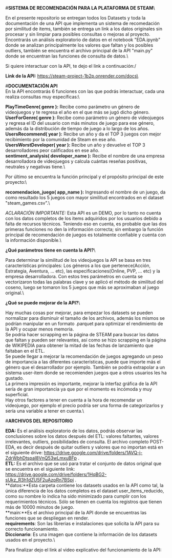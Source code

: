 #**SISTEMA DE RECOMENDACIÓN PARA LA PLATAFORMA DE STEAM**\

En el presente repositorio se entregan todos los Datasets y toda la documentación de una API que implementa un sistema de recomedación por similitud de items, también se entrega un link a los datos originales sin procesar y sin limpiar para posibles consultas o mejoras al proyecto. Encontrarás un análisis exploratorio de datos en el notebook "EDA.ipynb" donde se analizan principalmente los valores que faltan y los posibles outliers, también se encuentra el archivo principal de la API "main.py" donde se encuentran las funciones de consulta de datos.\

Si quiere interactuar con la API, te dejo el link a continuación:/

**Link de la API:** https://steam-project-1b2p.onrender.com/docs\

#**DOCUMENTACIÓN API**\
En la API encontrarás 6 funciones con las que podrás interactuar, cada una realiza consultas muy específicas:\

**PlayTimeGenre( genre ):** Recibe como parámetro un género de videojuegos y te regresa el año en el que más se jugó dicho género.\
**UserForGenre( genre ):** Recibe como parámetro un género de videojuegos y regresa el ID del usuario con más minutos de juego para ese género, además da la distribución de tiempo de juego a lo largo de los años.\
**UsersRecommend( year ):** Recibe un año y da el TOP 3 juegos con mejor recibimiento por la comunidad de Steam en ese año.\
**UsersWorstDeveloper( year ):** Recibe un año y devuelve el TOP 3 desarrolladores peor calificados en ese año.\
**sentiment_analysis( developer_name ):** Recibe el nombre de una empresa desarrolladora de videojuegos y calcula cuántas reseñas positivas, neutrales y negativas tiene.\

Por último se encuentra la función principal y el propósito principal de este proyecto:\

**recomendacion_juego( app_name ):** Ingresando el nombre de un juego, da como resultado los 5 juegos con mayor similitud encontrados en el dataset "steam_games.csv".\

*ACLARACIÓN IMPORTANTE:* Esta API es un DEMO, por lo tanto no cuenta con los datos completos de los items adquiridos por los usuarios debido a falta de recursos técnicos. Teniendo eso en cuenta, es probable que las dos primeras funciones no den la información correcta; sin embargo la función principal de recomendación de juegos es totalmente confiable y cuenta con la información disponible.\

**¿Qué parámetros tiene en cuenta la API?**\

Para determinar la similitud de los videojuegos la API se basa en tres características principales: Los géneros a los que pertenece(Acción, Estrategia, Aventura, ... etc), las especificaciones(Online, PVP, ... etc) y la empresa desarrolladora. Con estos tres parámetros en cuenta se vectorizaron todas las palabras clave y se aplicó el método de similitud del coseno, luego se tomaron los 5 juegos que más se aproximaban al juego original.\

**¿Qué se puede mejorar de la API?**\

Hay muchas cosas por mejorar, para empezar los datasets se pueden normalizar para disminuir el tamaño de los archivos, además los mismos se podrían manipular en un formato .parquet para optimizar el rendimiento de la API y ocupar menos memoria.\
Se podría hacer scrapping en la página de STEAM para buscar los datos que faltan y pueden ser relevantes, así como se hizo scrapping en la página de WIKIPEDIA para obtener la mitad de las fechas de lanzamiento que faltaban en el ETL.\
Se puede llegar a mejorar la recomendación de juegos agregando un peso de importancia a las diferentes características, puede que importe más el género que el desarrollador por ejemplo. También se podría extrapolar a un sistema user-item donde se recomienden juegos que a otros usuarios les ha gustado.\
La primera impresión es importante, mejorar la interfaz gráfica de la API sería de gran importancia ya que por el momento es incómoda y muy superficial.\
Hay otros factores a tener en cuenta a la hora de recomendar un videojuego, por ejemplo el precio podría ser una forma de categorizarlos y sería una variable a tener en cuenta.\

#**ARCHIVOS DEL REPOSITORIO**

**EDA:** Es el análisis exploratorio de los datos, podrás observar las conclusiones sobre los datos después del ETL: valores faltantes, valores irrelevantes, outliers, posibilidades de consulta. El archivo completo POST-EDA, es decir después de quitar outliers y valores que no importan está en el siguiente drive: https://drive.google.com/drive/folders/1AVQ-j-ZdrWbhDtspaI8VnQ53wLmxuBFp .\
**ETL:** Es el archivo que se usó para tratar el conjunto de datos original que se encuentra en el siguiente link: https://drive.google.com/drive/folders/1HqBG2-sUkz_R3h1dZU5F2uAzpRn7BSpj .\
**datos:**Esta carpeta contiene los datasets usados en la API como tal, la única diferencia de los datos completos es el dataset user_items_reducido, como su nombre lo indica ha sido minimizado para cumplir con los requerimientos técnicos. Sólo se tienen en cuenta los registros que tienen más de 10000 minutos de juego.\
**main:**Es el archivo principal de la API donde se encuentras las funciones que se despliegan en render.\
**requirements**: Son las librerias e instalaciones que solicita la API para su correcto funcionamiento.\
**Diccionario**: Es una imagen que contiene la información de los datasets usados en el proyecto.\



Para finalizar dejo el link al video explicativo del funcionamiento de la API:



